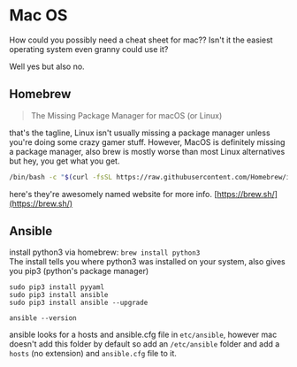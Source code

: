 # Mac OS

How could you possibly need a cheat sheet for mac?? Isn't it the easiest operating system even granny could use it?

Well yes but also no.

## Homebrew

> The Missing Package Manager for macOS (or Linux)

that's the tagline, Linux isn't usually missing a package manager unless you're doing some crazy gamer stuff. 
However, MacOS is definitely missing a package manager, also brew is mostly worse than most Linux alternatives but 
hey, you get what you get. 

```bash
/bin/bash -c "$(curl -fsSL https://raw.githubusercontent.com/Homebrew/install/HEAD/install.sh)"
```

here's they're awesomely named website for more info. 
[https://brew.sh/](https://brew.sh/)

## Ansible
install python3 via homebrew: `brew install python3`  
The install tells you where python3 was installed on your system, also gives you pip3 (python's package manager)

```
sudo pip3 install pyyaml
sudo pip3 install ansible 
sudo pip3 install ansible --upgrade 
```

`ansible --version`

ansible looks for a hosts and ansible.cfg file in `etc/ansible`, however mac doesn't add this folder by default
so add an `/etc/ansible` folder and add a `hosts` (no extension) and `ansible.cfg` file to it. 

